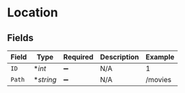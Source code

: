 # Location


## Fields

| Field              | Type               | Required           | Description        | Example            |
| ------------------ | ------------------ | ------------------ | ------------------ | ------------------ |
| `ID`               | **int*             | :heavy_minus_sign: | N/A                | 1                  |
| `Path`             | **string*          | :heavy_minus_sign: | N/A                | /movies            |